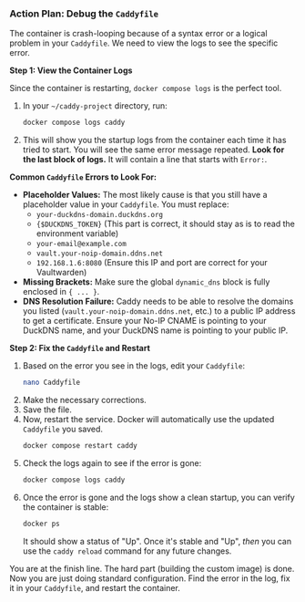 ### **Action Plan: Debug the `Caddyfile`**

The container is crash-looping because of a syntax error or a logical problem in your `Caddyfile`. We need to view the logs to see the specific error.

**Step 1: View the Container Logs**

Since the container is restarting, `docker compose logs` is the perfect tool.

1.  In your `~/caddy-project` directory, run:
    ```bash
    docker compose logs caddy
    ```

2.  This will show you the startup logs from the container each time it has tried to start. You will see the same error message repeated. **Look for the last block of logs.** It will contain a line that starts with `Error:`.

**Common `Caddyfile` Errors to Look For:**

*   **Placeholder Values:** The most likely cause is that you still have a placeholder value in your `Caddyfile`. You must replace:
    *   `your-duckdns-domain.duckdns.org`
    *   `{$DUCKDNS_TOKEN}` (This part is correct, it should stay as is to read the environment variable)
    *   `your-email@example.com`
    *   `vault.your-noip-domain.ddns.net`
    *   `192.168.1.6:8080` (Ensure this IP and port are correct for your Vaultwarden)
*   **Missing Brackets:** Make sure the global `dynamic_dns` block is fully enclosed in `{ ... }`.
*   **DNS Resolution Failure:** Caddy needs to be able to resolve the domains you listed (`vault.your-noip-domain.ddns.net`, etc.) to a public IP address to get a certificate. Ensure your No-IP CNAME is pointing to your DuckDNS name, and your DuckDNS name is pointing to your public IP.

**Step 2: Fix the `Caddyfile` and Restart**

1.  Based on the error you see in the logs, edit your `Caddyfile`:
    ```bash
    nano Caddyfile
    ```
2.  Make the necessary corrections.
3.  Save the file.
4.  Now, restart the service. Docker will automatically use the updated `Caddyfile` you saved.
    ```bash
    docker compose restart caddy
    ```
5.  Check the logs again to see if the error is gone:
    ```bash
    docker compose logs caddy
    ```
6.  Once the error is gone and the logs show a clean startup, you can verify the container is stable:
    ```bash
    docker ps
    ```
    It should show a status of "Up". Once it's stable and "Up", *then* you can use the `caddy reload` command for any future changes.

You are at the finish line. The hard part (building the custom image) is done. Now you are just doing standard configuration. Find the error in the log, fix it in your `Caddyfile`, and restart the container.
